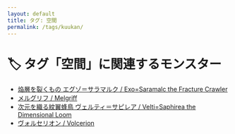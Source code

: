 ```yaml
---
layout: default
title: タグ: 空間
permalink: /tags/kuukan/
---
```

# 🏷️ タグ「空間」に関連するモンスター

- [焔層を裂くもの エグゾ＝サラマルク / Exo=Saramalc the Fracture Crawler](/monsterdex/monster/Exo=Saramalc.html)
- [メルグリフ / Melgriff](/monsterdex/monster/Melgriff.html)
- [次元を織る紋翼蜂鳥 ヴェルティ＝サピレア / Velti=Saphirea the Dimensional Loom](/monsterdex/monster/Velti=Saphirea.html)
- [ヴォルセリオン / Volcerion](/monsterdex/monster/Volcerion.html)